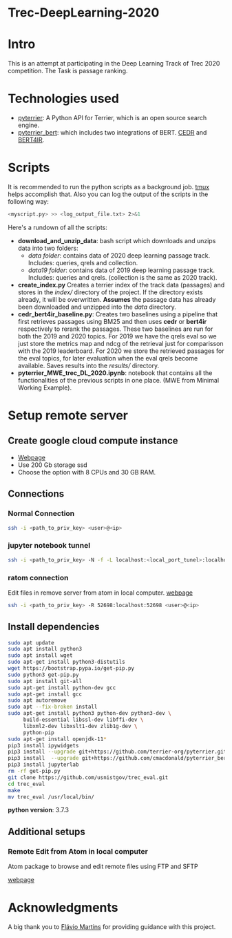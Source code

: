 # Trec-DeepLearning-2020 

# Intro

This is an attempt at participating in the Deep Learning Track of Trec 2020 competition. The Task is passage ranking.

# Technologies used

- [pyterrier](https://github.com/terrier-org/pyterrier): A Python API for Terrier, which is an open source search engine.
- [pyterrier_bert](https://github.com/cmacdonald/pyterrier_bert): which includes two integrations of BERT. [CEDR](https://github.com/Georgetown-IR-Lab/cedr) and [BERT4IR]([BERT4IR](https://github.com/ArthurCamara/Bert4IR)).

# Scripts

It is recommended to run the python scripts as a background job. [tmux](https://github.com/tmux/tmux/wiki) helps accomplish that. Also you can log the output of the scripts in the following way: 

~~~bash
<myscript.py> >> <log_output_file.txt> 2>&1
~~~

Here's a rundown of all the scripts:

- **download_and_unzip_data**: bash script which downloads and unzips data into two folders:
  - *data folder*: contains data of 2020 deep learning passage track. Includes: queries, qrels and collection.
  - *data19 folder*: contains data of 2019 deep learning passage track. Includes: queries and qrels. (collection is the same as 2020 track).
- **create_index.py** Creates a terrier index of the track data (passages) and stores in the *index/* directory of the project. If the directory exists already, it will be overwritten. **Assumes** the passage data has already been downloaded and unzipped into the *data* directory.
- **cedr_bert4ir_baseline.py**: Creates two baselines using a pipeline that first retrieves passages using BM25 and then uses **cedr** or **bert4ir** respectively to rerank the passages. These two baselines are run for both the 2019 and 2020 topics. For 2019 we have the qrels eval so we just store the metrics map and ndcg of the retrieval just for comparisson with the 2019 leaderboard. For 2020 we store the retrieved passages for the eval topics, for later evaluation when the eval qrels become available. Saves results into the *results/* directory. 
- **pyterrier_MWE_trec_DL_2020.ipynb**: notebook that contains all the functionalities of the previous scripts in one place. (MWE from Minimal Working Example).

# Setup remote server

## Create google cloud compute instance

- [Webpage](https://console.cloud.google.com)
- Use 200 Gb storage ssd
- Choose the option with 8 CPUs and 30 GB RAM.

## Connections

### Normal Connection

~~~ bash
ssh -i <path_to_priv_key> <user>@<ip>
~~~

### jupyter notebook tunnel

~~~ bash
ssh -i <path_to_priv_key> -N -f -L localhost:<local_port_tunel>:localhost:<remote_port_where_notebook_running> <remote_ip>
~~~

### ratom connection

Edit files in remove server from atom in local computer. [webpage](https://atom.io/packages/remote-atom)

~~~bash
ssh -i <path_to_priv_key> -R 52698:localhost:52698 <user>@<ip>

~~~

## Install dependencies

~~~bash
sudo apt update
sudo apt install python3
sudo apt install wget
sudo apt-get install python3-distutils
wget https://bootstrap.pypa.io/get-pip.py
sudo python3 get-pip.py
sudo apt install git-all
sudo apt-get install python-dev gcc
sudo apt-get install gcc
sudo apt autoremove
sudo apt --fix-broken install
sudo apt-get install python3 python-dev python3-dev \
     build-essential libssl-dev libffi-dev \
     libxml2-dev libxslt1-dev zlib1g-dev \
     python-pip
sudo apt-get install openjdk-11*
pip3 install ipywidgets
pip3 install --upgrade git+https://github.com/terrier-org/pyterrier.git#egg=python-terrier
pip3 install  --upgrade git+https://github.com/cmacdonald/pyterrier_bert.git
pip3 install jupyterlab
rm -rf get-pip.py
git clone https://github.com/usnistgov/trec_eval.git
cd trec_eval
make
mv trec_eval /usr/local/bin/
~~~

**python version**: 3.7.3

## Additional setups

### Remote Edit from Atom in local computer

Atom package to browse and edit remote files using FTP and SFTP

[webpage](https://atom.io/packages/remote-edit)


# Acknowledgments

A big thank you to [Flávio Martins](https://github.com/flaviomartins) for providing guidance with this project.
